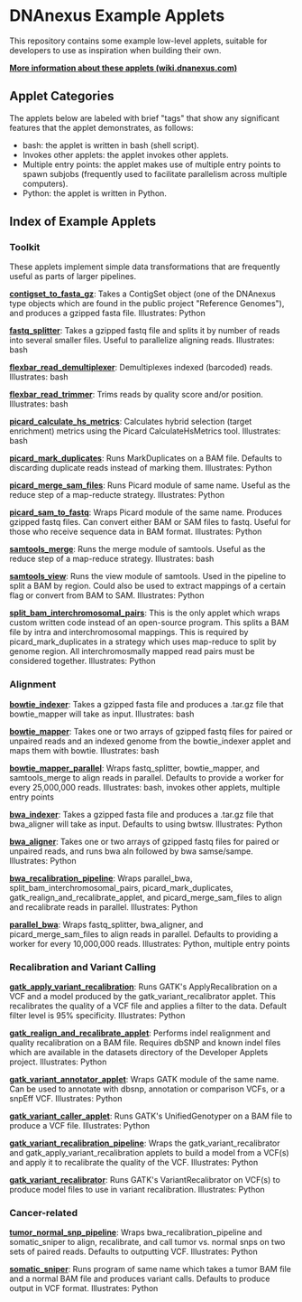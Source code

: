DNAnexus Example Applets
========================

This repository contains some example low-level applets, suitable for
developers to use as inspiration when building their own.

<b><a href="http://wiki.dnanexus.com/Developer-Tutorials/Example-Applets">More information about these applets (wiki.dnanexus.com)</a></b>

Applet Categories
-----------------

The applets below are labeled with brief "tags" that show any significant
features that the applet demonstrates, as follows:

* bash: the applet is written in bash (shell script).
* Invokes other applets: the applet invokes other applets.
* Multiple entry points: the applet makes use of multiple entry points to spawn
  subjobs (frequently used to facilitate parallelism across multiple
  computers).
* Python: the applet is written in Python.

Index of Example Applets
------------------------

### Toolkit

These applets implement simple data transformations that are frequently useful
as parts of larger pipelines.

**<a href="https://github.com/dnanexus/dnanexus-example-applets/tree/master/contigset_to_fasta_gz">contigset_to_fasta_gz</a>**: Takes a ContigSet object (one of the DNAnexus type objects which are found in the public project "Reference Genomes"), and produces a gzipped fasta file. Illustrates: Python

**<a href="https://github.com/dnanexus/dnanexus-example-applets/tree/master/fastq_splitter">fastq_splitter</a>**: Takes a gzipped fastq file and splits it by number of reads into several smaller files. Useful to parallelize aligning reads. Illustrates: bash

**<a href="https://github.com/dnanexus/dnanexus-example-applets/tree/master/flexbar_read_demultiplexer">flexbar_read_demultiplexer</a>**: Demultiplexes indexed (barcoded) reads. Illustrates: bash

**<a href="https://github.com/dnanexus/dnanexus-example-applets/tree/master/flexbar_read_trimmer">flexbar_read_trimmer</a>**: Trims reads by quality score and/or position. Illustrates: bash

**<a href="https://github.com/dnanexus/dnanexus-example-applets/tree/master/picard_calculate_hs_metrics">picard_calculate_hs_metrics</a>**: Calculates hybrid selection (target enrichment) metrics using the Picard CalculateHsMetrics tool. Illustrates: bash

**<a href="https://github.com/dnanexus/dnanexus-example-applets/tree/master/picard_mark_duplicates">picard_mark_duplicates</a>**: Runs MarkDuplicates on a BAM file. Defaults to discarding duplicate reads instead of marking them. Illustrates: Python

**<a href="https://github.com/dnanexus/dnanexus-example-applets/tree/master/picard_merge_sam_files">picard_merge_sam_files</a>**: Runs Picard module of same name. Useful as the reduce step of a map-reducte strategy. Illustrates: Python

**<a href="https://github.com/dnanexus/dnanexus-example-applets/tree/master/picard_sam_to_fastq">picard_sam_to_fastq</a>**: Wraps Picard module of the same name. Produces gzipped fastq files. Can convert either BAM or SAM files to fastq. Useful for those who receive sequence data in BAM format. Illustrates: Python

**<a href="https://github.com/dnanexus/dnanexus-example-applets/tree/master/samtools_merge">samtools_merge</a>**: Runs the merge module of samtools. Useful as the reduce step of a map-reduce strategy. Illustrates: bash

**<a href="https://github.com/dnanexus/dnanexus-example-applets/tree/master/samtools_view">samtools_view</a>**: Runs the view module of samtools. Used in the pipeline to split a BAM by region. Could also be used to extract mappings of a certain flag or convert from BAM to SAM. Illustrates: Python

**<a href="https://github.com/dnanexus/dnanexus-example-applets/tree/master/split_bam_interchromosomal_pairs">split_bam_interchromosomal_pairs</a>**: This is the only applet which wraps custom written code instead of an open-source program. This splits a BAM file by intra and interchromosomal mappings. This is required by picard_mark_duplicates in a strategy which uses map-reduce to split by genome region. All interchromosmally mapped read pairs must be considered together. Illustrates: Python

### Alignment

**<a href="https://github.com/dnanexus/dnanexus-example-applets/tree/master/bowtie_indexer">bowtie_indexer</a>**: Takes a gzipped fasta file and produces a .tar.gz file that bowtie_mapper will take as input. Illustrates: bash

**<a href="https://github.com/dnanexus/dnanexus-example-applets/tree/master/bowtie_mapper">bowtie_mapper</a>**: Takes one or two arrays of gzipped fastq files for paired or unpaired reads and an indexed genome from the bowtie_indexer applet and maps them with bowtie. Illustrates: bash

**<a href="https://github.com/dnanexus/dnanexus-example-applets/tree/master/bowtie_mapper_parallel">bowtie_mapper_parallel</a>**: Wraps fastq_splitter, bowtie_mapper, and samtools_merge to align reads in parallel. Defaults to provide a worker for every 25,000,000 reads. Illustrates: bash, invokes other applets, multiple entry points

**<a href="https://github.com/dnanexus/dnanexus-example-applets/tree/master/bwa_indexer">bwa_indexer</a>**: Takes a gzipped fasta file and produces a .tar.gz file that bwa_aligner will take as input. Defaults to using bwtsw. Illustrates: Python

**<a href="https://github.com/dnanexus/dnanexus-example-applets/tree/master/bwa_aligner">bwa_aligner</a>**: Takes one or two arrays of gzipped fastq files for paired or unpaired reads, and runs bwa aln followed by bwa samse/sampe. Illustrates: Python

**<a href="https://github.com/dnanexus/dnanexus-example-applets/tree/master/bwa_recalibration_pipeline">bwa_recalibration_pipeline</a>**: Wraps parallel_bwa, split_bam_interchromosomal_pairs, picard_mark_duplicates, gatk_realign_and_recalibrate_applet, and picard_merge_sam_files to align and recalibrate reads in parallel. Illustrates: Python

**<a href="https://github.com/dnanexus/dnanexus-example-applets/tree/master/parallel_bwa">parallel_bwa</a>**: Wraps fastq_splitter, bwa_aligner, and picard_merge_sam_files to align reads in parallel. Defaults to providing a worker for every 10,000,000 reads. Illustrates: Python, multiple entry points

### Recalibration and Variant Calling

**<a href="https://github.com/dnanexus/dnanexus-example-applets/tree/master/gatk_apply_variant_recalibration">gatk_apply_variant_recalibration</a>**: Runs GATK's ApplyRecalibration on a VCF and a model produced by the gatk_variant_recalibrator applet. This recalibrates the quality of a VCF file and applies a filter to the data. Default filter level is 95% specificity. Illustrates: Python

**<a href="https://github.com/dnanexus/dnanexus-example-applets/tree/master/gatk_realign_and_recalibrate_applet">gatk_realign_and_recalibrate_applet</a>**: Performs indel realignment and quality recalibration on a BAM file. Requires dbSNP and known indel files which are available in the datasets directory of the Developer Applets project. Illustrates: Python

**<a href="https://github.com/dnanexus/dnanexus-example-applets/tree/master/gatk_variant_annotator_applet">gatk_variant_annotator_applet</a>**: Wraps GATK module of the same name. Can be used to annotate with dbsnp, annotation or comparison VCFs, or a snpEff VCF. Illustrates: Python

**<a href="https://github.com/dnanexus/dnanexus-example-applets/tree/master/gatk_variant_caller_applet">gatk_variant_caller_applet</a>**: Runs GATK's UnifiedGenotyper on a BAM file to produce a VCF file. Illustrates: Python

**<a href="https://github.com/dnanexus/dnanexus-example-applets/tree/master/gatk_variant_recalibration_pipeline">gatk_variant_recalibration_pipeline</a>**: Wraps the gatk_variant_recalibrator and gatk_apply_variant_recalibration applets to build a model from a VCF(s) and apply it to recalibrate the quality of the VCF. Illustrates: Python

**<a href="https://github.com/dnanexus/dnanexus-example-applets/tree/master/gatk_variant_recalibrator">gatk_variant_recalibrator</a>**: Runs GATK's VariantRecalibrator on VCF(s) to produce model files to use in variant recalibration. Illustrates: Python

### Cancer-related

**<a href="https://github.com/dnanexus/dnanexus-example-applets/tree/master/tumor_normal_snp_pipeline">tumor_normal_snp_pipeline</a>**: Wraps bwa_recalibration_pipeline and somatic_sniper to align, recalibrate, and call tumor vs. normal snps on two sets of paired reads. Defaults to outputting VCF. Illustrates: Python

**<a href="https://github.com/dnanexus/dnanexus-example-applets/tree/master/somatic_sniper">somatic_sniper</a>**: Runs program of same name which takes a tumor BAM file and a normal BAM file and produces variant calls. Defaults to produce output in VCF format. Illustrates: Python
